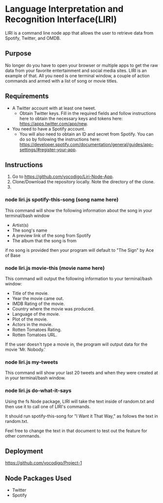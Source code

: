 # Language Interpretation and Recognition Interface(LIRI)
LIRI is a command line node app that allows the user to retrieve data from Spotify, Twitter, and OMDB.

## Purpose
No longer do you have to open your browser or multiple apps to get the raw data from your favorite entertainment and social media sites. LIRI is an example of that. All you need is one terminal window, a couple of action commands and armed with a list of song or movie titles.

## Requirements
* A Twitter account with at least one tweet.
  * Obtain Twitter keys. Fill in the required fields and follow instructions here to obtain the necessary keys and tokens here:     
     https://apps.twitter.com/app/new.
* You need to have a Spotify account.
  * You will also need to obtain an ID and secret from Spotify. You can do so by following the instructions here: 
     https://developer.spotify.com/documentation/general/guides/app-settings/#register-your-app.

## Instructions
1. Go to https://github.com/yocodigo/Liri-Node-App.
2. Clone/Download the repository locally. Note the directory of the clone.
3. 

### node liri.js spotify-this-song (song name here)

This command will show the following information about the song in your terminal/bash window

   * Artist(s)
   * The song's name
   * A preview link of the song from Spotify
   * The album that the song is from

if no song is provided then your program will default to
"The Sign" by Ace of Base


### node liri.js movie-this (movie name here)

This command will output the following information to your terminal/bash window:
   * Title of the movie.
   * Year the movie came out.
   * IMDB Rating of the movie.
   * Country where the movie was produced.
   * Language of the movie.
   * Plot of the movie.
   * Actors in the movie.
   * Rotten Tomatoes Rating.
   * Rotten Tomatoes URL.

If the user doesn't type a movie in, the program will output data for the movie 'Mr. Nobody.'


### node liri.js my-tweets

This command will show your last 20 tweets and when they were created at in your terminal/bash window.


### node liri.js do-what-it-says 

Using the fs Node package, LIRI will take the text inside of random.txt and then use it to call one of LIRI's commands. 

It should run spotify-this-song for "I Want it That Way," as follows the text in random.txt.

Feel free to change the text in that document to test out the feature for other commands.


## Deployment
https://github.com/yocodigo/Project-1

## Node Packages Used
* Twitter
* Spotify






